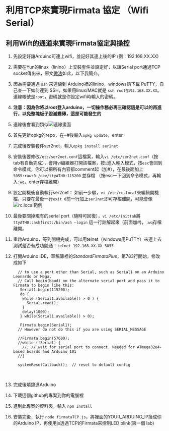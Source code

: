 # 利用TCP來實現Firmata 協定 （Wifi Serial）

## 利用Wift的通道來實現Firmata協定與操控

1. 先設定好讓Arduino可連上wifi，並記好其連上後的IP (例：192.168.XX.XX)

2. 需要在Yun的linux（linino）上安裝套件並設定好，以讓Serial  port通過TCP socket傳出來，原文[做法](https://create.arduino.cc/projecthub/mohanp/windows-remote-arduino-yun-wifi-and-networkserial-b3290a)如此，以下我簡介。

3. 因為需要通過 `ssh` 來連線到 Arduino裡的linino，windows請下載 PuTTY，自己查一下如何連到 SSH，如果用linux/MAC就是 `ssh root@192.168.XX.XX`。連線帳號是`root`，密碼就是你設定wifi時輸入的密碼。

4. **注意：因為你將以root登入arduino，一切操作務必再三確認這是可以的再進行，以免整塊板子毀滅變磚，這是可能發生的**

5. 連線後會看到類似![連線畫面](http://www.homautomation.org/wp-content/uploads/2013/10/Capture-d%E2%80%99%C3%A9cran-2013-10-01-%C3%A0-20.43.49.png)

6. 首先更新opkg的repo，在~#後輸入`opkg update`，enter

7. 完成後安裝套件ser2net，輸入`opkg install ser2net`

8. 安裝後要修改`/etc/ser2net.conf`這檔案，輸入`vi /etc/ser2net.conf`（按tab有自動完成），會用vi編緝器打開該檔案，按`i`進入輸入模式，按`esc`會回到命令模式，你可以把所有內容都comment起（加#），在最後面加上
   `5055:raw:0:/dev/ttyATH0:115200`
   並存檔 （按esc一下回到命令模式，再輸入`:wq`，enter存檔離開）

9. 設定開機後自動執行ser2net：
   如前一步驟，`vi /etc/rc.local`來編緝開機檔，只要在最後一行`exit 0`前一行加上`ser2net`即可存檔離開，可能會像![rc.local範例](https://hackster.imgix.net/uploads/image/file/103964/rc.local.png)

10. 最後要關掉現有的serial port（隨時可回復），`vi /etc/inittab`將`ttyATH0::askfirst:/bin/ash —login` 這一行註解起來（前面加#)，`:wq`存檔離開。

11. 重啟Arduino，等到開機完成，可以用telnet（windows用PuTTY）來連上去測試是否有成功開通：`telnet 192.168.XX.XX 5055`

12. 打開Arduino IDE，草稿簿裡的*StandardFirmataPlus*，第783行開始，修改成如下

    ```
      // to use a port other than Serial, such as Serial1 on an Arduino Leonardo or Mega,
      // Call begin(baud) on the alternate serial port and pass it to Firmata to begin like this:
       Serial1.begin(115200);
       do {
        while (Serial1.available() > 0 ) {
          Serial.read();
        }
        delay(1000);
       } while(Serial1.available() > 0);

       Firmata.begin(Serial1);
      // However do not do this if you are using SERIAL_MESSAGE

      //Firmata.begin(57600);
      //while (!Serial) {
        //; // wait for serial port to connect. Needed for ATmega32u4-based boards and Arduino 101
      //}

      systemResetCallback();  // reset to default config
    ```

    ​

13. 完成後燒錄進Arduino

14. 下載這個github的專案到你的電腦裡

15. 進到此專案的資料夾，輸入 `npm install`

16. 安裝完後，執行 `node firmataTCP.js`，將裡面的YOUR_ARDUINO_IP換成你的Arduino IP，再使用js透過TCP的Firmata來控制LED blink(第一個 lab)
